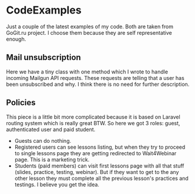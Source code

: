 # CodeExamples
Just a couple of the latest examples of my code. Both are taken from GoGit.ru project. I choose them because they are self representative enough.

## Mail unsubscription
Here we have a tiny class with one method which I wrote to handle incoming Mailgun API requests. These requests are telling that a user has been unsubscribed and why. I think there is no need for further description.

## Policies
This piece is a little bit more complicated because it is based on Laravel routing system which is really great BTW. So here we got 3 roles: guest, authenticated user and paid student.
- Guests can do nothing.
- Registered users can see lessons listing, but when they try to proceed to single lessons page they are getting redirected to Wait4Webinar page. This is a marketing trick.
- Students (paid members) can visit first lessons page with all that stuff (slides, practice, testing, webinar). But if they want to get to the any other lesson they must complete all the previous lesson's practices and testings. I believe you get the idea.
